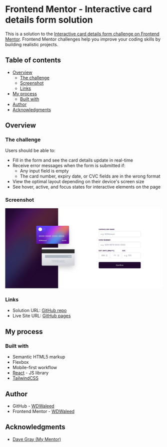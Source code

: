 # Frontend Mentor - Interactive card details form solution

This is a solution to the [Interactive card details form challenge on Frontend Mentor](https://www.frontendmentor.io/challenges/interactive-card-details-form-XpS8cKZDWw). Frontend Mentor challenges help you improve your coding skills by building realistic projects. 

## Table of contents

- [Overview](#overview)
  - [The challenge](#the-challenge)
  - [Screenshot](#screenshot)
  - [Links](#links)
- [My process](#my-process)
  - [Built with](#built-with)
- [Author](#author)
- [Acknowledgments](#acknowledgments)

## Overview

### The challenge

Users should be able to:

- Fill in the form and see the card details update in real-time
- Receive error messages when the form is submitted if:
  - Any input field is empty
  - The card number, expiry date, or CVC fields are in the wrong format
- View the optimal layout depending on their device's screen size
- See hover, active, and focus states for interactive elements on the page

### Screenshot

![Screenshot](public/images/Screenshot%202023-09-10%20at%2016-59-25%20Interactive%20Card%20Details%20Form.png)

### Links

- Solution URL: [GitHub repo](https://github.com/WDWaleed/Interactive-Card-Details-Form-Frontend-Mentor)
- Live Site URL: [GitHub pages](https://wdwaleed.github.io/Interactive-Card-Details-Form-Frontend-Mentor/)

## My process

### Built with

- Semantic HTML5 markup
- Flexbox
- Mobile-first workflow
- [React](https://reactjs.org/) - JS library
- [TailwindCSS](https://tailwindcss.com/)

## Author

- GitHub - [WDWaleed](https://github.com/WDWaleed)
- Frontend Mentor - [WDWaleed](https://www.frontendmentor.io/profile/WDWaleed)

## Acknowledgments

- [Dave Gray (My Mentor)](https://www.youtube.com/@DaveGrayTeachesCode)
